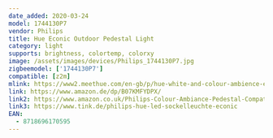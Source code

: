 ```yaml
---
date_added: 2020-03-24
model: 1744130P7
vendor: Philips
title: Hue Econic Outdoor Pedestal Light
category: light
supports: brightness, colortemp, colorxy
image: /assets/images/devices/Philips_1744130P7.jpg
zigbeemodel: ['1744130P7']
compatible: [z2m]
mlink: https://www2.meethue.com/en-gb/p/hue-white-and-colour-ambience-econic-outdoor-pedestal-light/1744130P7
link: https://www.amazon.de/dp/B07KMFYDPX/
link2: https://www.amazon.co.uk/Philips-Colour-Ambiance-Pedestal-Compatible/dp/B07KMFYDPX/
link3: https://www.tink.de/philips-hue-led-sockelleuchte-econic
EAN: 
  - 8718696170595
---
```

